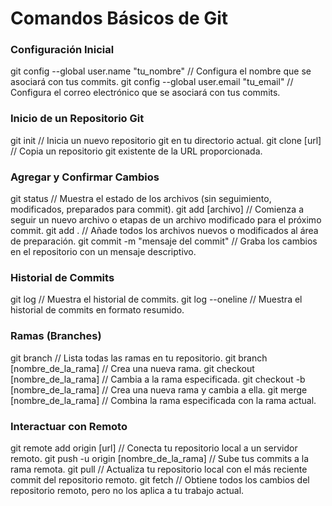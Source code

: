 # Comandos Básicos de Git

### Configuración Inicial
git config --global user.name "tu_nombre" // Configura el nombre que se asociará con tus commits.
git config --global user.email "tu_email" // Configura el correo electrónico que se asociará con tus commits.

### Inicio de un Repositorio Git
git init // Inicia un nuevo repositorio git en tu directorio actual.
git clone [url] // Copia un repositorio git existente de la URL proporcionada.

### Agregar y Confirmar Cambios
git status // Muestra el estado de los archivos (sin seguimiento, modificados, preparados para commit).
git add [archivo] // Comienza a seguir un nuevo archivo o etapas de un archivo modificado para el próximo commit.
git add . // Añade todos los archivos nuevos o modificados al área de preparación.
git commit -m "mensaje del commit" // Graba los cambios en el repositorio con un mensaje descriptivo.

### Historial de Commits
git log // Muestra el historial de commits.
git log --oneline // Muestra el historial de commits en formato resumido.

### Ramas (Branches)
git branch // Lista todas las ramas en tu repositorio.
git branch [nombre_de_la_rama] // Crea una nueva rama.
git checkout [nombre_de_la_rama] // Cambia a la rama especificada.
git checkout -b [nombre_de_la_rama] // Crea una nueva rama y cambia a ella.
git merge [nombre_de_la_rama] // Combina la rama especificada con la rama actual.

### Interactuar con Remoto
git remote add origin [url] // Conecta tu repositorio local a un servidor remoto.
git push -u origin [nombre_de_la_rama] // Sube tus commits a la rama remota.
git pull // Actualiza tu repositorio local con el más reciente commit del repositorio remoto.
git fetch // Obtiene todos los cambios del repositorio remoto, pero no los aplica a tu trabajo actual.